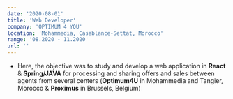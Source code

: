```yaml
---
date: '2020-08-01'
title: 'Web Developer'
company: 'OPTIMUM 4 YOU'
location: 'Mohammedia, Casablance-Settat, Morocco'
range: '08.2020 - 11.2020'
url: ''
---
```


- Here, the objective was to study and develop a web application in **React** & **Spring/JAVA** for processing and sharing offers and sales between agents from several centers (**Optimum4U** in Mohammedia and Tangier, Morocco & **Proximus** in Brussels, Belgium)
